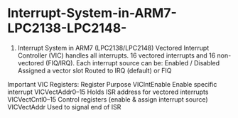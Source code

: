 # Interrupt-System-in-ARM7-LPC2138-LPC2148-

1. Interrupt System in ARM7 (LPC2138/LPC2148)
Vectored Interrupt Controller (VIC) handles all interrupts.
16 vectored interrupts and 16 non-vectored (FIQ/IRQ).
Each interrupt source can be:
Enabled / Disabled
Assigned a vector slot
Routed to IRQ (default) or FIQ

Important VIC Registers:
Register	Purpose
VICIntEnable	Enable specific interrupt
VICVectAddr0–15	Holds ISR address for vectored interrupts
VICVectCntl0–15	Control registers (enable & assign interrupt source)
VICVectAddr	Used to signal end of ISR

